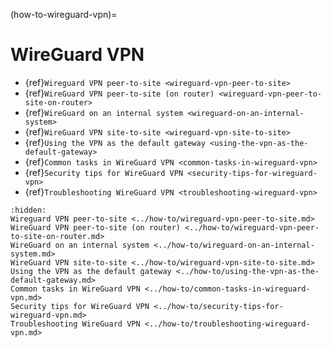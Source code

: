 (how-to-wireguard-vpn)=

# WireGuard VPN

* {ref}`Wireguard VPN peer-to-site <wireguard-vpn-peer-to-site>`
* {ref}`WireGuard VPN peer-to-site (on router) <wireguard-vpn-peer-to-site-on-router>`
* {ref}`WireGuard on an internal system <wireguard-on-an-internal-system>`
* {ref}`WireGuard VPN site-to-site <wireguard-vpn-site-to-site>`
* {ref}`Using the VPN as the default gateway <using-the-vpn-as-the-default-gateway>`
* {ref}`Common tasks in WireGuard VPN <common-tasks-in-wireguard-vpn>`
* {ref}`Security tips for WireGuard VPN <security-tips-for-wireguard-vpn>`
* {ref}`Troubleshooting WireGuard VPN <troubleshooting-wireguard-vpn>`

```{toctree}
:hidden:
Wireguard VPN peer-to-site <../how-to/wireguard-vpn-peer-to-site.md>
WireGuard VPN peer-to-site (on router) <../how-to/wireguard-vpn-peer-to-site-on-router.md>
WireGuard on an internal system <../how-to/wireguard-on-an-internal-system.md>
WireGuard VPN site-to-site <../how-to/wireguard-vpn-site-to-site.md>
Using the VPN as the default gateway <../how-to/using-the-vpn-as-the-default-gateway.md>
Common tasks in WireGuard VPN <../how-to/common-tasks-in-wireguard-vpn.md>
Security tips for WireGuard VPN <../how-to/security-tips-for-wireguard-vpn.md>
Troubleshooting WireGuard VPN <../how-to/troubleshooting-wireguard-vpn.md>
```